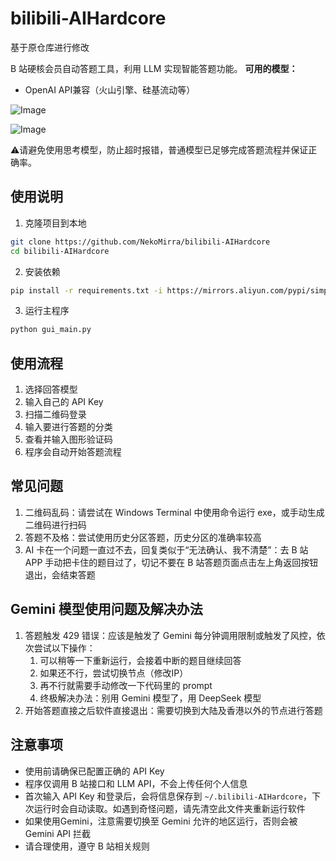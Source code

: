 # bilibili-AIHardcore
基于原仓库进行修改

B 站硬核会员自动答题工具，利用 LLM 实现智能答题功能。
**可用的模型：**
- OpenAI API兼容（火山引擎、硅基流动等）

![Image](https://github.com/user-attachments/assets/ad523686-ec27-4566-8b43-7dac6efa0579)

![Image](https://github.com/user-attachments/assets/0a93b6bb-4266-4317-a7a3-ef56333949d0)


⚠️请避免使用思考模型，防止超时报错，普通模型已足够完成答题流程并保证正确率。
## 使用说明

1. 克隆项目到本地

```bash
git clone https://github.com/NekoMirra/bilibili-AIHardcore
cd bilibili-AIHardcore
```

2. 安装依赖

```bash
pip install -r requirements.txt -i https://mirrors.aliyun.com/pypi/simple
```
3. 运行主程序

```bash
python gui_main.py
```
## 使用流程
1. 选择回答模型
2. 输入自己的 API Key
3. 扫描二维码登录
4. 输入要进行答题的分类
5. 查看并输入图形验证码
6. 程序会自动开始答题流程

## 常见问题
1. 二维码乱码：请尝试在 Windows Terminal 中使用命令运行 exe，或手动生成二维码进行扫码
2. 答题不及格：尝试使用历史分区答题，历史分区的准确率较高
3. AI 卡在一个问题一直过不去，回复类似于“无法确认、我不清楚”：去 B 站 APP 手动把卡住的题目过了，切记不要在 B 站答题页面点击左上角返回按钮退出，会结束答题

## Gemini 模型使用问题及解决办法
1. 答题触发 429 错误：应该是触发了 Gemini 每分钟调用限制或触发了风控，依次尝试以下操作：
    1. 可以稍等一下重新运行，会接着中断的题目继续回答
    2. 如果还不行，尝试切换节点（修改IP）
    3. 再不行就需要手动修改一下代码里的 prompt
    4. 终极解决办法：别用 Gemini 模型了，用 DeepSeek 模型
2. 开始答题直接之后软件直接退出：需要切换到大陆及香港以外的节点进行答题

## 注意事项
- 使用前请确保已配置正确的 API Key
- 程序仅调用 B 站接口和 LLM API，不会上传任何个人信息
- 首次输入 API Key 和登录后，会将信息保存到 `~/.bilibili-AIHardcore`，下次运行时会自动读取。如遇到奇怪问题，请先清空此文件夹重新运行软件
- 如果使用Gemini，注意需要切换至 Gemini 允许的地区运行，否则会被 Gemini API 拦截
- 请合理使用，遵守 B 站相关规则
